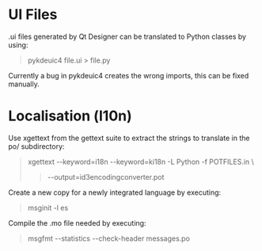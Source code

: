# UI Files #
.ui files generated by Qt Designer can be translated to Python classes by using:

> pykdeuic4 file.ui > file.py

Currently a bug in pykdeuic4 creates the wrong imports, this can be fixed manually.

# Localisation (l10n) #
Use xgettext from the gettext suite to extract the strings to translate in the po/ subdirectory:

> xgettext --keyword=i18n --keyword=ki18n -L Python -f POTFILES.in \
> > --output=id3encodingconverter.pot

Create a new copy for a newly integrated language by executing:


> msginit -l es

Compile the .mo file needed by executing:

> msgfmt --statistics --check-header messages.po
